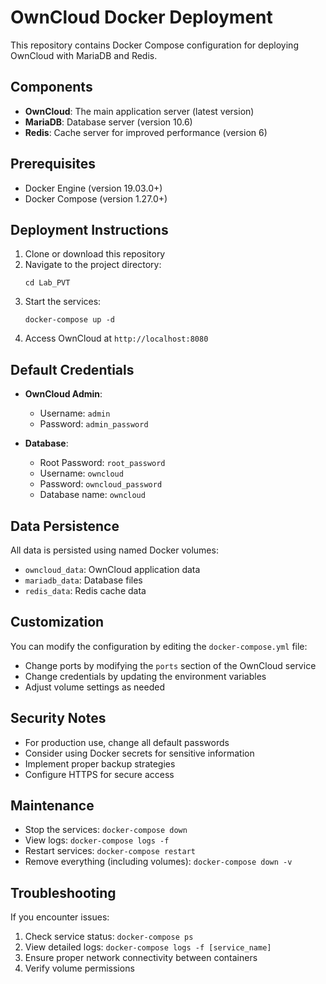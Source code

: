 # OwnCloud Docker Deployment

This repository contains Docker Compose configuration for deploying OwnCloud with MariaDB and Redis.

## Components

- **OwnCloud**: The main application server (latest version)
- **MariaDB**: Database server (version 10.6) 
- **Redis**: Cache server for improved performance (version 6)

## Prerequisites

- Docker Engine (version 19.03.0+)
- Docker Compose (version 1.27.0+)

## Deployment Instructions

1. Clone or download this repository
2. Navigate to the project directory:
   ```
   cd Lab_PVT
   ```
3. Start the services:
   ```
   docker-compose up -d
   ```
4. Access OwnCloud at `http://localhost:8080`

## Default Credentials

- **OwnCloud Admin**:
  - Username: `admin` 
  - Password: `admin_password`

- **Database**:
  - Root Password: `root_password`
  - Username: `owncloud`
  - Password: `owncloud_password`
  - Database name: `owncloud`

## Data Persistence

All data is persisted using named Docker volumes:
- `owncloud_data`: OwnCloud application data
- `mariadb_data`: Database files
- `redis_data`: Redis cache data

## Customization

You can modify the configuration by editing the `docker-compose.yml` file:
- Change ports by modifying the `ports` section of the OwnCloud service
- Change credentials by updating the environment variables
- Adjust volume settings as needed

## Security Notes

- For production use, change all default passwords
- Consider using Docker secrets for sensitive information
- Implement proper backup strategies
- Configure HTTPS for secure access

## Maintenance

- Stop the services: `docker-compose down`
- View logs: `docker-compose logs -f`
- Restart services: `docker-compose restart`
- Remove everything (including volumes): `docker-compose down -v`

## Troubleshooting

If you encounter issues:
1. Check service status: `docker-compose ps`
2. View detailed logs: `docker-compose logs -f [service_name]`
3. Ensure proper network connectivity between containers
4. Verify volume permissions 